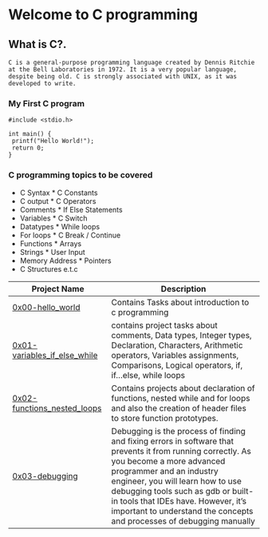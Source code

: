 # Welcome to C programming

## What is C?.
`C is a general-purpose programming language created by Dennis Ritchie at the Bell Laboratories in 1972.
 It is a very popular language, despite being old.
 C is strongly associated with UNIX, as it was developed to write.`
 
 ### My First C program
 ```
 #include <stdio.h>

int main() {
  printf("Hello World!");
  return 0;
} 
```
 
 ### C programming topics to be covered
 * C Syntax                                            * C Constants
 * C output                                            * C Operators
 * Comments                                            * If Else Statements
 * Variables                                           * C Switch
 * Datatypes                                           * While loops
 * For loops                                           * C Break / Continue
 * Functions                                           * Arrays
 * Strings                                             * User Input
 * Memory Address                                      * Pointers
 * C Structures e.t.c
 
| Project Name  | Description |
|-------------|--------------|
| [0x00-hello_world](https://github.com/sethdanny/alx-low_level_programming/tree/main/0x00-hello_world)| Contains Tasks about introduction to c programming |
|[0x01-variables_if_else_while](https://github.com/sethdanny/alx-low_level_programming/tree/main/0x01-variables_if_else_while)| contains project tasks about comments, Data types, Integer types, Declaration, Characters, Arithmetic operators, Variables assignments, Comparisons, Logical operators, if, if…else, while loops |
|[0x02-functions_nested_loops](https://github.com/sethdanny/alx-low_level_programming/tree/main/0x02-functions_nested_loops)| Contains projects about declaration of functions, nested while and for loops and also the creation of header files to store function prototypes. |
|[0x03-debugging](https://github.com/sethdanny/alx-low_level_programming/tree/main/0x03-debugging) | Debugging is the process of finding and fixing errors in software that prevents it from running correctly. As you become a more advanced programmer and an industry engineer, you will learn how to use debugging tools such as gdb or built-in tools that IDEs have. However, it’s important to understand the concepts and processes of debugging manually |
